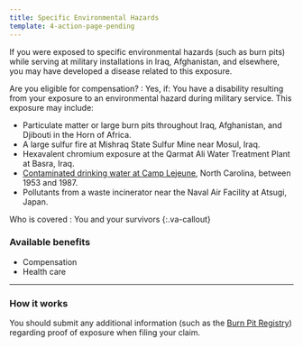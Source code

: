 ```yaml
---
title: Specific Environmental Hazards
template: 4-action-page-pending
---
```


If you were exposed to specific environmental hazards (such as burn pits) while serving at military installations in Iraq, Afghanistan, and elsewhere, you may have developed a disease related to this exposure.

Are you eligible for compensation?
: Yes, if:
  You have a disability resulting from your exposure to an environmental hazard during military service.  This exposure may include:

  - Particulate matter or large burn pits throughout Iraq, Afghanistan, and Djibouti in the Horn of Africa.
  - A large sulfur fire at Mishraq State Sulfur Mine near Mosul, Iraq.
  - Hexavalent chromium exposure at the Qarmat Ali Water Treatment Plant at Basra, Iraq.
  - [Contaminated drinking water at Camp Lejeune](/disability-benefits/conditions/exposure-to-hazardous-materials/contaminated-drinking-water-at-camp-lejeune/), North Carolina, between 1953 and 1987.
  - Pollutants from a waste incinerator near the Naval Air Facility at Atsugi, Japan.

Who is covered
: You and your survivors
{:.va-callout}

### Available benefits

- Compensation
- Health care

-----

### How it works

You should submit any additional information (such as the [Burn Pit Registry]( https://veteran.mobilehealth.va.gov/AHBurnPitRegistry/)) regarding proof of exposure when filing your claim.

